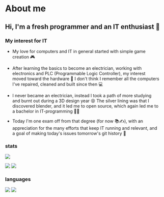 # About me

## Hi, I'm a fresh programmer and an IT enthusiast 🌱

### My interest for IT

* My love for computers and IT in general started with simple game creation 🎮

* After learning the basics to become an electrician, working with electronics and PLC (Programmable Logic Controller), my interest moved toward the hardware 🔌 I don't think I remember all the computers I've repaired, cleaned and built since then 💻

* I never became an electrician, instead I took a path of more studying and burnt out during a 3D design year 😵 The silver lining was that I discovered blender, and it led me to open source, which again led me to a bachelor in IT-programming 👨‍💻

* Today I'm one exam off from that degree (for now 📚✍️), with an appreciation for the many efforts that keep IT running and relevant, and a goal of making today's issues tomorrow's git history 📜

[//]: # (site for guide on setup, and template code)
[//]: # (https://github.com/vn7n24fzkq/github-profile-summary-cards)

### stats

[//]: # (profile detail card)
![](https://github-stats-pal-oivinds-projects.vercel.app/api/cards/profile-details?username=P-OEM&theme=transparent)

[//]: # (stats card and productive time card)
![](http://vercel-gamingtruble.vercel.app/api/cards/stats?username=gamingtruble&theme=transparent) ![](http://vercel-gamingtruble.vercel.app/api/cards/productive-time?username=gamingtruble&theme=transparent&utcOffset=1)

### languages

[//]: # (top language by repo card and top language by commit card)
![](http://vercel-gamingtruble.vercel.app/api/cards/repos-per-language?username=gamingtruble&theme=transparent) ![](http://vercel-gamingtruble.vercel.app/api/cards/most-commit-language?username=gamingtruble&theme=transparent)
